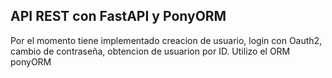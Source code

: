 ## API REST con FastAPI y PonyORM
Por el momento tiene implementado creacion de usuario, login con Oauth2, cambio de contraseña, obtencion de usuarion por ID.
Utilizo el ORM ponyORM 

